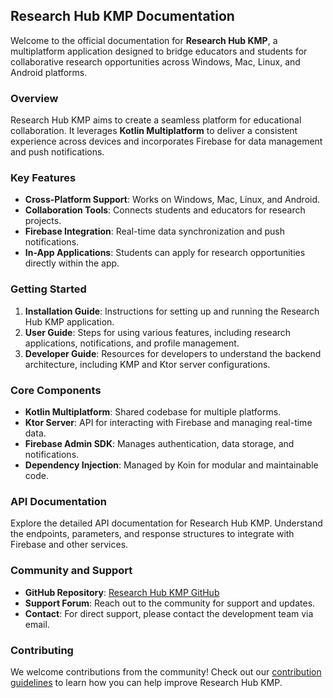 ## Research Hub KMP Documentation

Welcome to the official documentation for **Research Hub KMP**, a multiplatform application designed to bridge educators and students for collaborative research opportunities across Windows, Mac, Linux, and Android platforms.

### Overview
Research Hub KMP aims to create a seamless platform for educational collaboration. It leverages **Kotlin Multiplatform** to deliver a consistent experience across devices and incorporates Firebase for data management and push notifications.

### Key Features
- **Cross-Platform Support**: Works on Windows, Mac, Linux, and Android.
- **Collaboration Tools**: Connects students and educators for research projects.
- **Firebase Integration**: Real-time data synchronization and push notifications.
- **In-App Applications**: Students can apply for research opportunities directly within the app.

### Getting Started
1. **Installation Guide**: Instructions for setting up and running the Research Hub KMP application.
2. **User Guide**: Steps for using various features, including research applications, notifications, and profile management.
3. **Developer Guide**: Resources for developers to understand the backend architecture, including KMP and Ktor server configurations.

### Core Components
- **Kotlin Multiplatform**: Shared codebase for multiple platforms.
- **Ktor Server**: API for interacting with Firebase and managing real-time data.
- **Firebase Admin SDK**: Manages authentication, data storage, and notifications.
- **Dependency Injection**: Managed by Koin for modular and maintainable code.

### API Documentation
Explore the detailed API documentation for Research Hub KMP. Understand the endpoints, parameters, and response structures to integrate with Firebase and other services.

### Community and Support
- **GitHub Repository**: [Research Hub KMP GitHub](https://github.com/ResearchHub24/Research-Hub-KMP)  
- **Support Forum**: Reach out to the community for support and updates.
- **Contact**: For direct support, please contact the development team via email.

### Contributing
We welcome contributions from the community! Check out our [contribution guidelines](#) to learn how you can help improve Research Hub KMP.
